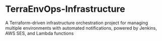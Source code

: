 # TerraEnvOps-Infrastructure
A Terraform-driven infrastructure orchestration project for managing multiple environments with automated notifications, powered by Jenkins, AWS SES, and Lambda functions
